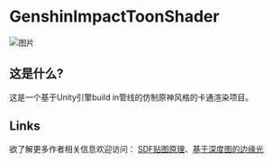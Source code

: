 # GenshinImpactToonShader
  
  
![图片]()
  
## 这是什么?
  
这是一个基于Unity引擎build in管线的仿制原神风格的卡通渲染项目。


## Links
  
欲了解更多作者相关信息欢迎访问：
[SDF贴图原理](https://zhuanlan.zhihu.com/p/701499903)、[基于深度图的边缘光](https://zhuanlan.zhihu.com/p/2428380993)